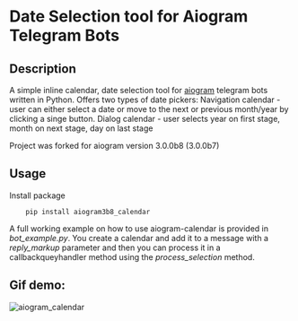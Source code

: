 # Date Selection tool for Aiogram Telegram Bots

## Description

A simple inline calendar, date selection tool for [aiogram](https://github.com/aiogram/aiogram) telegram bots written in Python.
Offers two types of date pickers:
Navigation calendar - user can either select a date or move to the next or previous month/year by clicking a singe button.
Dialog calendar - user selects year on first stage, month on next stage, day on last stage

Project was forked for aiogram version 3.0.0b8 (3.0.0b7)

## Usage
Install package

        pip install aiogram3b8_calendar

A full working example on how to use aiogram-calendar is provided in *bot_example.py*. 
You create a calendar and add it to a message with a *reply_markup* parameter and then you can process it in a callbackqueyhandler method using the *process_selection* method.

## Gif demo:

![aiogram_calendar](https://j.gifs.com/nRQlqW.gif)
